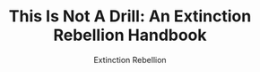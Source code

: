 ---
title: "This Is Not A Drill: An Extinction Rebellion Handbook"
author: "Extinction Rebellion"
isbn: "0141991445"
isbn13: "9780141991443"
rating: "4"
publisher: "Penguin"
pages: "208"
publishYear: "2019"
read: "2019"
goodreads_id: "45308227"
language: "en"
---